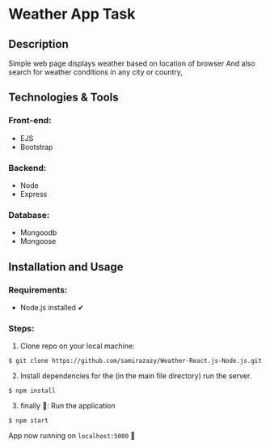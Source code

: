 # Weather App Task

## Description

Simple web page displays weather based on location of browser And also search for weather conditions in any city or country,


## Technologies & Tools

### Front-end:

- EJS
- Bootstrap

### Backend:

- Node
- Express

### Database:

- Mongoodb
- Mongoose

## Installation and Usage

### Requirements:

- Node.js installed ✔

### Steps:

1. Clone repo on your local machine:

```
$ git clone https://github.com/samirazazy/Weather-React.js-Node.js.git
```

2. Install dependencies for the (in the main file directory) run the server.

```
$ npm install
```

3. finally 🎉: Run the application

```
$ npm start
```

App now running on `localhost:5000` 💙
